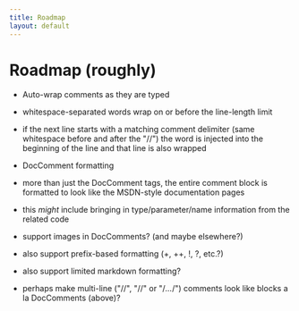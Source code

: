 ```yaml
---
title: Roadmap
layout: default
---
```


# Roadmap (roughly)

 * Auto-wrap comments as they are typed

  * whitespace-separated words wrap on or before the line-length limit

  * if the next line starts with a matching comment delimiter (same whitespace
    before and after the "//") the word is injected into the beginning of the
    line and that line is also wrapped

 * DocComment formatting

  * more than just the DocComment tags, the entire comment block is formatted
    to look like the MSDN-style documentation pages

  * this _might_ include bringing in type/parameter/name information from the
    related code

  * support images in DocComments?  (and maybe elsewhere?)

 * also support prefix-based formatting (+, ++, !, ?, etc.?)

 * also support limited markdown formatting?

 * perhaps make multi-line ("//", "//" or "/*...*/") comments look like blocks
   a la DocComments (above)?
